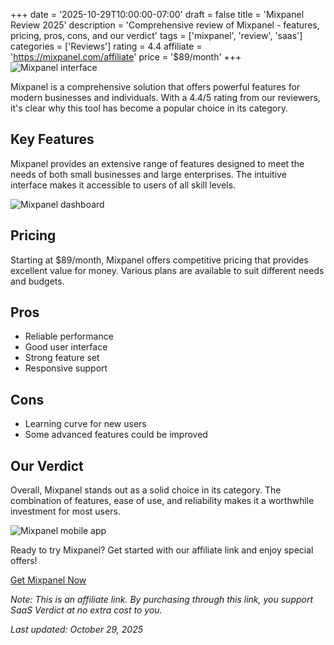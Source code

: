 ﻿+++
date = '2025-10-29T10:00:00-07:00'
draft = false
title = 'Mixpanel Review 2025'
description = 'Comprehensive review of Mixpanel - features, pricing, pros, cons, and our verdict'
tags = ['mixpanel', 'review', 'saas']
categories = ['Reviews']
rating = 4.4
affiliate = 'https://mixpanel.com/affiliate'
price = '$89/month'
+++
![Mixpanel interface](/images/mixpanel-1.jpg)

Mixpanel is a comprehensive solution that offers powerful features for modern businesses and individuals. With a 4.4/5 rating from our reviewers, it's clear why this tool has become a popular choice in its category.

## Key Features

Mixpanel provides an extensive range of features designed to meet the needs of both small businesses and large enterprises. The intuitive interface makes it accessible to users of all skill levels.

![Mixpanel dashboard](/images/mixpanel-2.jpg)

## Pricing

Starting at $89/month, Mixpanel offers competitive pricing that provides excellent value for money. Various plans are available to suit different needs and budgets.

## Pros

- Reliable performance
- Good user interface
- Strong feature set
- Responsive support


## Cons

- Learning curve for new users
- Some advanced features could be improved


## Our Verdict

Overall, Mixpanel stands out as a solid choice in its category. The combination of features, ease of use, and reliability makes it a worthwhile investment for most users.

![Mixpanel mobile app](/images/mixpanel-3.jpg)

Ready to try Mixpanel? Get started with our affiliate link and enjoy special offers!

[Get Mixpanel Now](https://mixpanel.com/affiliate)

*Note: This is an affiliate link. By purchasing through this link, you support SaaS Verdict at no extra cost to you.*

*Last updated: October 29, 2025*
